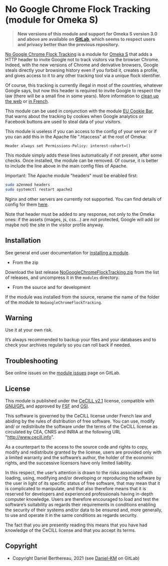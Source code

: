 No Google Chrome Flock Tracking (module for Omeka S)
====================================================

> __New versions of this module and support for Omeka S version 3.0 and above
> are available on [GitLab], which seems to respect users and privacy better
> than the previous repository.__

[No Google Chrome Flock Tracking] is a module for [Omeka S] that adds a HTTP
header to invite Google not to track visitors via the browser Chrome. Indeed,
with the new versions of Chrome and derivative browsers, Google steals directly
your browsing history even if you forbid it, creates a profile, and gives access
to it to any other tracking tool via a unique flock identifier.

Of course, this tracking is currently illegal in most of the countries, whatever
Google says, but now this header is required to invite Google to respect the law
(there will be a small fine in some years). More information to [clean up the web]
or [in French].

This module can be used in conjunction with the module [EU Cookie Bar], that
warns about the tracking by cookies when Google analytics or Facebook buttons
are used to steal data of your visitors.

This module is useless if you can access to the config of your server or if you
can add this in the Apache file ".htaccess" at the root of Omeka:

```.htaccess
Header always set Permissions-Policy: interest-cohort=()
```

This module simply adds these lines automatically if not present, after some
checks. Once installed, the module can be removed. Of course, it is better to
include the line above in the main config files of Apache.

Important: The Apache module "headers" must be enabled first:

```sh
sudo a2enmod headers
sudo systemctl restart apache2
```

Nginx and other servers are currently not supported. You can find details of
config for them [here].

Note that header must be added to any response, not only to the Omeka ones: if
the assets (images, js, css…) are not protected, Google will add (or maybe not)
the site in the visitor profile anyway.


Installation
------------

See general end user documentation for [installing a module].

* From the zip

Download the last release [NoGoogleChromeFlockTracking.zip] from the list of releases, and
uncompress it in the `modules` directory.

* From the source and for development

If the module was installed from the source, rename the name of the folder of
the module to `NoGoogleChromeFlockTracking`.


Warning
-------

Use it at your own risk.

It’s always recommended to backup your files and your databases and to check
your archives regularly so you can roll back if needed.


Troubleshooting
---------------

See online issues on the [module issues] page on GitLab.


License
-------

This module is published under the [CeCILL v2.1] license, compatible with
[GNU/GPL] and approved by [FSF] and [OSI].

This software is governed by the CeCILL license under French law and abiding by
the rules of distribution of free software. You can use, modify and/ or
redistribute the software under the terms of the CeCILL license as circulated by
CEA, CNRS and INRIA at the following URL "http://www.cecill.info".

As a counterpart to the access to the source code and rights to copy, modify and
redistribute granted by the license, users are provided only with a limited
warranty and the software’s author, the holder of the economic rights, and the
successive licensors have only limited liability.

In this respect, the user’s attention is drawn to the risks associated with
loading, using, modifying and/or developing or reproducing the software by the
user in light of its specific status of free software, that may mean that it is
complicated to manipulate, and that also therefore means that it is reserved for
developers and experienced professionals having in-depth computer knowledge.
Users are therefore encouraged to load and test the software’s suitability as
regards their requirements in conditions enabling the security of their systems
and/or data to be ensured and, more generally, to use and operate it in the same
conditions as regards security.

The fact that you are presently reading this means that you have had knowledge
of the CeCILL license and that you accept its terms.


Copyright
---------

* Copyright Daniel Berthereau, 2021 (see [Daniel-KM] on GitLab)


[No Google Chrome Flock Tracking]: https://gitlab.com/Daniel-KM/Omeka-S-module-NoGoogleChromeFlockTracking
[Omeka S]: https://omeka.org/s
[clean up the web]: https://cleanuptheweb.org
[in French]: https://framablog.org/2021/04/20/developpeurs-developpeuses-nettoyez-le-web
[here]: https://paramdeo.com/blog/opting-your-website-out-of-googles-floc-network
[EU Cookie Bar]: https://gitlab.com/Daniel-KM/Omeka-S-module-EUCookieBar
[installing a module]: https://dev.omeka.org/docs/s/user-manual/modules/#installing-modules
[NoGoogleChromeFlockTracking.zip]: https://gitlab.com/Daniel-KM/Omeka-S-module-NoGoogleChromeFlockTracking/-/releases
[module issues]: https://gitlab.com/Daniel-KM/Omeka-S-module-NoGoogleChromeFlockTracking/-/issues
[CeCILL v2.1]: https://www.cecill.info/licences/Licence_CeCILL_V2.1-en.html
[GNU/GPL]: https://www.gnu.org/licenses/gpl-3.0.html
[FSF]: https://www.fsf.org
[OSI]: https://opensource.org
[GitLab]: https://gitlab.com/Daniel-KM
[Daniel-KM]: https://gitlab.com/Daniel-KM "Daniel Berthereau"
